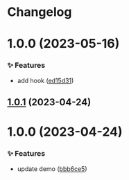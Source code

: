 # Changelog

# 1.0.0 (2023-05-16)

### ✨ Features

- add hook ([ed15d31](https://github.com/canisminor1990/lobe-commit/commit/ed15d31))

## [1.0.1](https://github.com/canisminor1990/lobe-commit/compare/v1.0.0...v1.0.1) (2023-04-24)

# 1.0.0 (2023-04-24)

### ✨ Features

- update demo ([bbb6ce5](https://github.com/canisminor1990/lobe-commit/commit/bbb6ce5))
